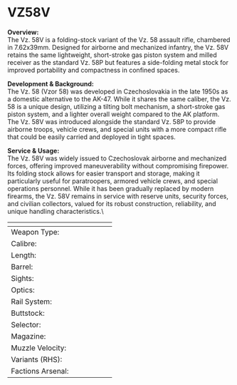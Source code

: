 # VZ58V

**Overview:**\
The Vz. 58V is a folding-stock variant of the Vz. 58 assault rifle, chambered in 7.62x39mm. Designed for airborne and mechanized infantry, the Vz. 58V retains the same lightweight, short-stroke gas piston system and milled receiver as the standard Vz. 58P but features a side-folding metal stock for improved portability and compactness in confined spaces.

**Development & Background:**\
The Vz. 58 (Vzor 58) was developed in Czechoslovakia in the late 1950s as a domestic alternative to the AK-47. While it shares the same caliber, the Vz. 58 is a unique design, utilizing a tilting bolt mechanism, a short-stroke gas piston system, and a lighter overall weight compared to the AK platform. The Vz. 58V was introduced alongside the standard Vz. 58P to provide airborne troops, vehicle crews, and special units with a more compact rifle that could be easily carried and deployed in tight spaces.

**Service & Usage:**\
The Vz. 58V was widely issued to Czechoslovak airborne and mechanized forces, offering improved maneuverability without compromising firepower. Its folding stock allows for easier transport and storage, making it particularly useful for paratroopers, armored vehicle crews, and special operations personnel. While it has been gradually replaced by modern firearms, the Vz. 58V remains in service with reserve units, security forces, and civilian collectors, valued for its robust construction, reliability, and unique handling characteristics.\




<table><thead><tr><th width="203"></th><th></th></tr></thead><tbody><tr><td>Weapon Type:</td><td></td></tr><tr><td>Calibre:</td><td></td></tr><tr><td>Length:</td><td></td></tr><tr><td>Barrel:</td><td></td></tr><tr><td>Sights:</td><td></td></tr><tr><td>Optics:</td><td></td></tr><tr><td>Rail System:</td><td></td></tr><tr><td>Buttstock:</td><td></td></tr><tr><td>Selector:</td><td></td></tr><tr><td>Magazine:</td><td></td></tr><tr><td>Muzzle Velocity:</td><td></td></tr><tr><td>Variants (RHS):</td><td></td></tr><tr><td>Factions Arsenal:</td><td></td></tr></tbody></table>

